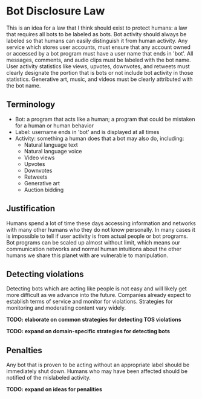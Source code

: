 # Bot Disclosure Law

This is an idea for a law that I think should exist to protect humans: a law that requires all bots to be labeled as bots. Bot activity should always be labeled so that humans can easily distinguish it from human activity. Any service which stores user accounts, must ensure that any account owned or accessed by a bot program must have a user name that ends in 'bot'. All messages, comments, and audio clips must be labeled with the bot name. User activity statistics like views, upvotes, downvotes, and retweets must clearly designate the portion that is bots or not include bot activity in those statistics. Generative art, music, and videos must be clearly attributed with the bot name.

## Terminology

- Bot: a program that acts like a human; a program that could be mistaken for a human or human behavior  
- Label: username ends in 'bot' and is displayed at all times  
- Activity: something a human does that a bot may also do, including:
  - Natural language text
  - Natural language voice
  - Video views
  - Upvotes
  - Downvotes
  - Retweets
  - Generative art
  - Auction bidding

## Justification

Humans spend a lot of time these days accessing information and networks with many other humans who they do not know personally. In many cases it is impossible to tell if user activity is from actual people or bot programs. Bot programs can be scaled up almost without limit, which means our communication networks and normal human intuitions about the other humans we share this planet with are vulnerable to manipulation.

## Detecting violations

Detecting bots which are acting like people is not easy and will likely get more difficult as we advance into the future. Companies already expect to establish terms of service and monitor for violations. Strategies for monitoring and moderating content vary widely.

**TODO: elaborate on common strategies for detecting TOS violations**

**TODO: expand on domain-specific strategies for detecting bots**

## Penalties

Any bot that is proven to be acting without an appropriate label should be immediately shut down. Humans who may have been affected should be notified of the mislabeled activity.

**TODO: expand on ideas for penalities**
